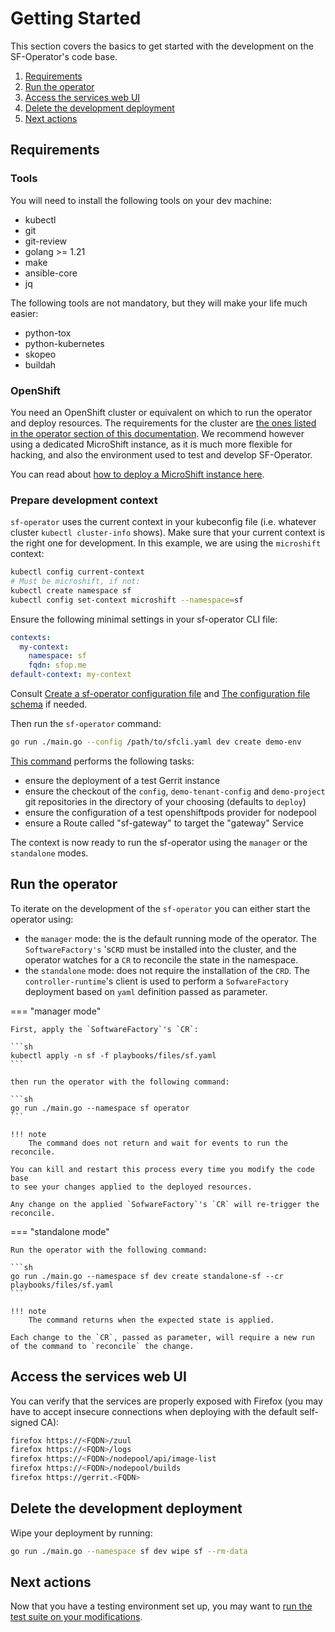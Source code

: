 # Getting Started

This section covers the basics to get started with the development on the SF-Operator's code base.


1. [Requirements](#requirements)
1. [Run the operator](#run-the-operator)
1. [Access the services web UI](#access-the-services-web-ui)
1. [Delete the development deployment](#delete-the-development-deployment)
1. [Next actions](#next-actions)

## Requirements

### Tools

You will need to install the following tools on your dev machine:

- kubectl
- git
- git-review
- golang >= 1.21
- make
- ansible-core
- jq

The following tools are not mandatory, but they will make your life much easier:

- python-tox
- python-kubernetes
- skopeo
- buildah

### OpenShift

You need an OpenShift cluster or equivalent on which to run the operator and deploy resources.
The requirements for the cluster are [the ones listed in the operator section of this documentation](../operator/getting_started.md#prerequisites). We recommend however using a dedicated MicroShift instance, as it is much more flexible for hacking, and also the environment used to test and develop SF-Operator.

You can read about [how to deploy a MicroShift instance here](./microshift.md).

### Prepare development context

`sf-operator` uses the current context in your kubeconfig file (i.e. whatever cluster `kubectl cluster-info` shows). Make sure that your current context is the right one for development. In this example, we are using the `microshift` context:

```sh
kubectl config current-context
# Must be microshift, if not:
kubectl create namespace sf
kubectl config set-context microshift --namespace=sf
```

Ensure the following minimal settings in your sf-operator CLI file:

```yaml
contexts:
  my-context:
    namespace: sf
    fqdn: sfop.me
default-context: my-context
```

Consult [Create a sf-operator configuration file](../reference/cli/index.md#config) and
[The configuration file schema](../reference/cli/index.md#configuration-file) if needed.

Then run the `sf-operator` command:

```sh
go run ./main.go --config /path/to/sfcli.yaml dev create demo-env
```

[This command](./../reference/cli/index.md#create-demo-env) performs the following tasks:

- ensure the deployment of a test Gerrit instance
- ensure the checkout of the `config`, `demo-tenant-config` and `demo-project` git repositories in the directory of your choosing (defaults to `deploy`)
- ensure the configuration of a test openshiftpods provider for nodepool
- ensure a Route called "sf-gateway" to target the "gateway" Service

The context is now ready to run the sf-operator using the `manager` or the `standalone` modes.

## Run the operator

To iterate on the development of the `sf-operator` you can either start the operator using:

- the `manager` mode: the is the default running mode of the operator.
  The `SoftwareFactory's` 's`CRD` must be installed into the cluster, and the operator watches
  for a `CR` to reconcile the state in the namespace.
- the `standalone` mode: does not require the installation of the `CRD`. The `controller-runtime`'s
  client is used to perform a `SofwareFactory` deployment based on `yaml` definition passed
  as parameter.

=== "manager mode"

    First, apply the `SoftwareFactory`'s `CR`:

    ```sh
    kubectl apply -n sf -f playbooks/files/sf.yaml
    ```

    then run the operator with the following command:

    ```sh
    go run ./main.go --namespace sf operator
    ```

    !!! note
        The command does not return and wait for events to run the reconcile.

    You can kill and restart this process every time you modify the code base
    to see your changes applied to the deployed resources.

    Any change on the applied `SofwareFactory`'s `CR` will re-trigger the reconcile.

=== "standalone mode"

    Run the operator with the following command:

    ```sh
    go run ./main.go --namespace sf dev create standalone-sf --cr playbooks/files/sf.yaml
    ```

    !!! note
        The command returns when the expected state is applied.

    Each change to the `CR`, passed as parameter, will require a new run of the command to `reconcile` the change.


## Access the services web UI

You can verify that the services are properly exposed with Firefox (you may have to accept insecure connections when deploying with the default self-signed CA):

```sh
firefox https://<FQDN>/zuul
firefox https://<FQDN>/logs
firefox https://<FQDN>/nodepool/api/image-list
firefox https://<FQDN>/nodepool/builds
firefox https://gerrit.<FQDN>
```

## Delete the development deployment

Wipe your deployment by running:

```sh
go run ./main.go --namespace sf dev wipe sf --rm-data
```

## Next actions

Now that you have a testing environment set up, you may want to [run the test suite on your modifications](./testing.md).

